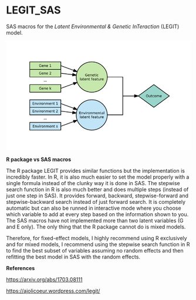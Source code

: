 # LEGIT_SAS
SAS macros for the *Latent Environmental &amp; Genetic InTeraction* (LEGIT) model.

![](https://raw.githubusercontent.com/AlexiaJM/LEGIT/master/images/LEGIT.png)

**R package vs SAS macros**

The R package LEGIT provides similar functions but the implementation is incredibly faster. In R, it is also much easier to set the model properly with a single formula instead of the clunky way it is done in SAS. The stepwise search function in R is also much better and does multiple steps (instead of just one step in SAS). It provides forward, backward, stepwise-forward and stepwise-backward search instead of just forward search. It is completely automatic but can also be runned in interactive mode where you choose which variable to add at every step based on the information shown to you. The SAS macros have not implemented more than two latent variables (G and E only). The only thing that the R package cannot do is mixed models.

Therefore, for fixed-effect models, I highly recommend using R exclusively and for mixed models, I recommend using the stepwise search function in R to find the best subset of variables assuming no random effects and then refitting the best model in SAS with the random effects.

**References**

https://arxiv.org/abs/1703.08111

https://ajolicoeur.wordpress.com/legit/
